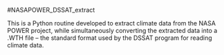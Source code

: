 #NASAPOWER_DSSAT_extract

This is a Python routine developed to extract climate data from the NASA POWER project, while simultaneously converting the extracted data into a .WTH file – the standard format used by the DSSAT program for reading climate data.
